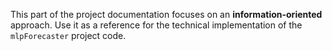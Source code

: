 This part of the project documentation focuses on
an **information-oriented** approach. Use it as a
reference for the technical implementation of the
`mlpForecaster` project code.

